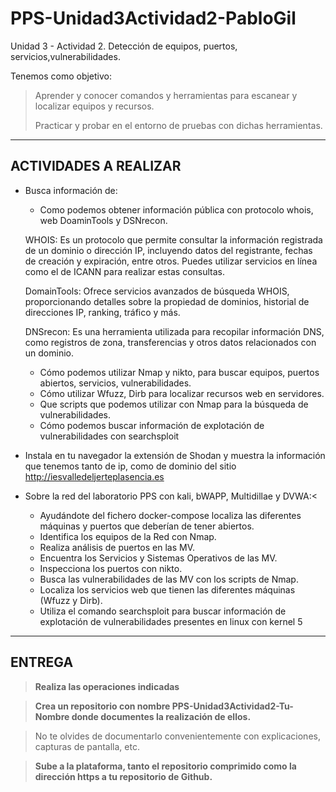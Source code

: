# PPS-Unidad3Actividad2-PabloGil
Unidad 3 - Actividad 2. Detección de equipos, puertos, servicios,vulnerabilidades.

Tenemos como objetivo:

> Aprender y conocer comandos y herramientas para escanear y localizar equipos y recursos.
>
> Practicar y probar en el entorno de pruebas con dichas herramientas.
---
## ACTIVIDADES A REALIZAR
- Busca información de:
	- Como podemos obtener información pública con protocolo whois, web DoaminTools y DSNrecon.

	WHOIS: Es un protocolo que permite consultar la información registrada de un dominio o dirección IP, incluyendo datos del registrante, fechas de creación y expiración, entre otros. Puedes utilizar servicios en línea como 	el de ICANN para realizar estas consultas. ​

	DomainTools: Ofrece servicios avanzados de búsqueda WHOIS, proporcionando detalles sobre la propiedad de dominios, historial de direcciones IP, ranking, tráfico y más.

	DNSrecon: Es una herramienta utilizada para recopilar información DNS, como registros de zona, transferencias y otros datos relacionados con un dominio.​

	- Cómo podemos utilizar Nmap y nikto,   para buscar equipos, puertos abiertos, servicios, vulnerabilidades.
	- Cómo utilizar Wfuzz, Dirb para localizar recursos web en servidores.
	- Que scripts que podemos utilizar con Nmap para la búsqueda de vulnerabilidades.
	- Cómo podemos buscar información de explotación de vulnerabilidades con searchsploit
- Instala en tu navegador la extensión de Shodan y muestra la información que tenemos tanto de ip, como de dominio del sitio http://iesvalledeljerteplasencia.es 
- Sobre la red del laboratorio PPS con kali, bWAPP, Multidillae y DVWA:<
	- Ayudándote del fichero docker-compose localiza las diferentes máquinas y puertos que deberían de tener abiertos.
	- Identifica los equipos de la Red con Nmap.
	- Realiza análisis de puertos en las MV.
	- Encuentra los Servicios y Sistemas Operativos de las MV.
	- Inspecciona los puertos con nikto.
	- Busca las vulnerabilidades de las MV con los scripts de Nmap.
	- Localiza los servicios web que tienen las diferentes máquinas (Wfuzz y Dirb).
	- Utiliza el comando searchsploit para buscar información de explotación de vulnerabilidades presentes en linux con kernel 5
---	
## ENTREGA

>__Realiza las operaciones indicadas__

>__Crea un repositorio  con nombre PPS-Unidad3Actividad2-Tu-Nombre donde documentes la realización de ellos.__

> No te olvides de documentarlo convenientemente con explicaciones, capturas de pantalla, etc.

>__Sube a la plataforma, tanto el repositorio comprimido como la dirección https a tu repositorio de Github.__
